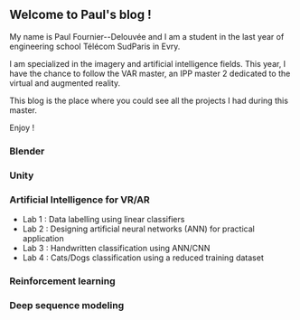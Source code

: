 ## Welcome to Paul's blog !

My name is Paul Fournier--Delouvée and I am a student in the last year of engineering school Télécom SudParis in Evry.

I am specialized in the imagery and artificial intelligence fields.
This year, I have the chance to follow the VAR master, an IPP master 2 dedicated to the virtual and augmented reality.

This blog is the place where you could see all the projects I had during this master.

Enjoy !

### Blender


### Unity


### Artificial Intelligence for VR/AR

* Lab 1 : Data labelling using linear classifiers
* Lab 2 : Designing artificial neural networks (ANN) for practical application
* Lab 3 : Handwritten classification using ANN/CNN
* Lab 4 : Cats/Dogs classification using a reduced training dataset


### Reinforcement learning


### Deep sequence modeling
